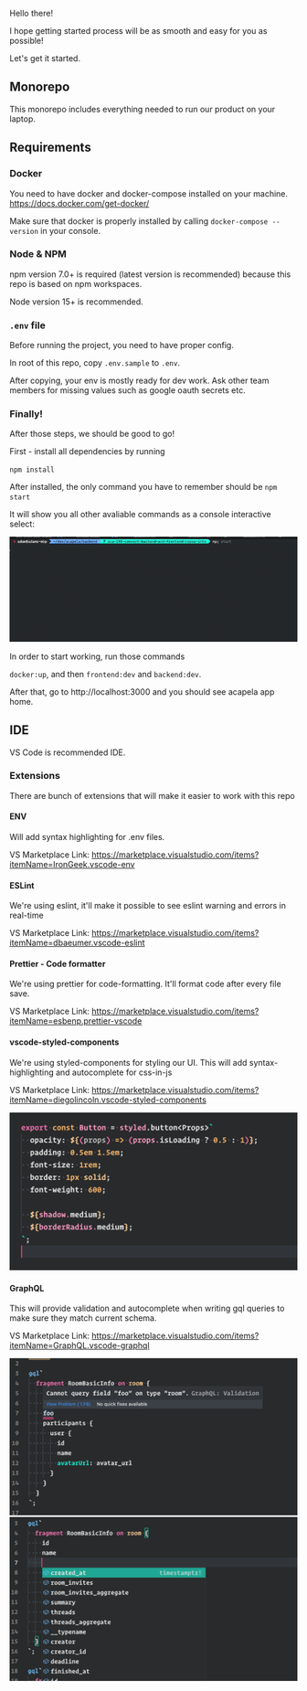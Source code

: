 Hello there!

I hope getting started process will be as smooth and easy for you as possible!

Let's get it started.

## Monorepo

This monorepo includes everything needed to run our product on your laptop.

## Requirements

### Docker

You need to have docker and docker-compose installed on your machine. https://docs.docker.com/get-docker/

Make sure that docker is properly installed by calling `docker-compose --version` in your console.

### Node & NPM

npm version 7.0+ is required (latest version is recommended) because this repo is based on npm workspaces.

Node version 15+ is recommended.

### `.env` file

Before running the project, you need to have proper config.

In root of this repo, copy `.env.sample` to `.env`.

After copying, your env is mostly ready for dev work. Ask other team members for missing values such as google oauth secrets etc.

### Finally!

After those steps, we should be good to go!

First - install all dependencies by running

`npm install`

After installed, the only command you have to remember should be `npm start`

It will show you all other avaliable commands as a console interactive select:

![NPM START](./docs/npm-start.gif)

In order to start working, run those commands

`docker:up`, and then `frontend:dev` and `backend:dev`.

After that, go to http://localhost:3000 and you should see acapela app home.

## IDE

VS Code is recommended IDE.

### Extensions

There are bunch of extensions that will make it easier to work with this repo

#### ENV

Will add syntax highlighting for .env files.

VS Marketplace Link: https://marketplace.visualstudio.com/items?itemName=IronGeek.vscode-env

#### ESLint

We're using eslint, it'll make it possible to see eslint warning and errors in real-time

VS Marketplace Link: https://marketplace.visualstudio.com/items?itemName=dbaeumer.vscode-eslint

#### Prettier - Code formatter

We're using prettier for code-formatting. It'll format code after every file save.

VS Marketplace Link: https://marketplace.visualstudio.com/items?itemName=esbenp.prettier-vscode

#### vscode-styled-components

We're using styled-components for styling our UI. This will add syntax-highlighting and autocomplete for css-in-js

VS Marketplace Link: https://marketplace.visualstudio.com/items?itemName=diegolincoln.vscode-styled-components

![NPM START](./docs/styled-components.png)

#### GraphQL

This will provide validation and autocomplete when writing gql queries to make sure they match current schema.

VS Marketplace Link: https://marketplace.visualstudio.com/items?itemName=GraphQL.vscode-graphql

![NPM START](./docs/gql1.png)
![NPM START](./docs/gql2.png)
